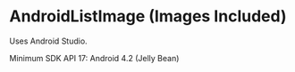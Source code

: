 # AndroidListImage (Images Included)

Uses Android Studio.

Minimum SDK API 17: Android 4.2 (Jelly Bean)
